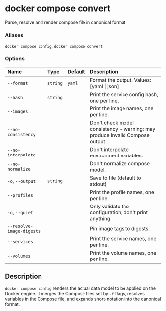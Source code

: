 # docker compose convert

<!---MARKER_GEN_START-->
Parse, resolve and render compose file in canonical format

### Aliases

`docker compose config`, `docker compose convert`

### Options

| Name                      | Type     | Default | Description                                                                 |
|:--------------------------|:---------|:--------|:----------------------------------------------------------------------------|
| `--format`                | `string` | `yaml`  | Format the output. Values: [yaml \| json]                                   |
| `--hash`                  | `string` |         | Print the service config hash, one per line.                                |
| `--images`                |          |         | Print the image names, one per line.                                        |
| `--no-consistency`        |          |         | Don't check model consistency - warning: may produce invalid Compose output |
| `--no-interpolate`        |          |         | Don't interpolate environment variables.                                    |
| `--no-normalize`          |          |         | Don't normalize compose model.                                              |
| `-o`, `--output`          | `string` |         | Save to file (default to stdout)                                            |
| `--profiles`              |          |         | Print the profile names, one per line.                                      |
| `-q`, `--quiet`           |          |         | Only validate the configuration, don't print anything.                      |
| `--resolve-image-digests` |          |         | Pin image tags to digests.                                                  |
| `--services`              |          |         | Print the service names, one per line.                                      |
| `--volumes`               |          |         | Print the volume names, one per line.                                       |


<!---MARKER_GEN_END-->

## Description

`docker compose config` renders the actual data model to be applied on the Docker engine.
it merges the Compose files set by `-f` flags, resolves variables in the Compose file, and expands short-notation into
the canonical format.
